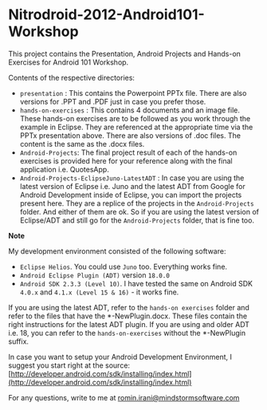 Nitrodroid-2012-Android101-Workshop
===================================

This project contains the Presentation, Android Projects and Hands-on Exercises for Android 101 Workshop.

Contents of the respective directories:

- `presentation`
: This contains the Powerpoint PPTx file. There are also versions for .PPT and .PDF just in case you prefer those.
- `hands-on-exercises` : This contains 4 documents and an image file. These hands-on exercises are to be followed as you work through the example in Eclipse. They are referenced at the appropriate time via the PPTx presentation above. There are also versions of .doc files. The content is the same as the .docx files.
- `Android-Projects`: The final project result of each of the hands-on exercises is provided here for your reference along with the final application i.e. QuotesApp.
- `Android-Projects-EclipseJuno-LatestADT` : In case you are using the latest version of Eclipse i.e. Juno and the latest ADT from Google for Android Development inside of Eclipse, you can import the projects present here. They are a replice of the projects in the `Android-Projects` folder. And either of them are ok. So if you are using the latest version of Eclipse/ADT and still go for the `Android-Projects` folder, that is fine too. 

**Note**

My development environment consisted of the following software:

- `Eclipse Helios`. You could use `Juno` too. Everything works fine.
- `Android Eclipse Plugin (ADT)` version `18.0.0`
- `Android SDK 2.3.3 (Level 10)`. I have tested the same on Android SDK `4.0.x` and `4.1.x (Level 15 & 16)` - it works fine.

If you are using the latest ADT, refer to the `hands-on exercises` folder and refer to the files that have the *-NewPlugin.docx. These files contain the right instructions for the latest ADT plugin. If you are using and older ADT i.e. 18, you can refer to the `hands-on-exercises` without the *-NewPlugin suffix.

In case you want to setup your Android Development Environment, I suggest you start right at the source: [http://developer.android.com/sdk/installing/index.html](http://developer.android.com/sdk/installing/index.html)

For any questions, write to me at [romin.irani@mindstormsoftware.com](mailto:romin.irani@mindstormsoftware.com)
